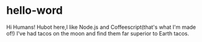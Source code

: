# hello-word
Hi Humans!
Hubot here,I like Node.js and Coffeescript(that's what I'm made of!)
I've had tacos on the moon and find them far superior to Earth tacos.
